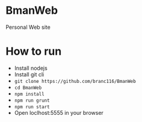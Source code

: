# BmanWeb
Personal Web site
# How to run
* Install nodejs
* Install git cli
* ` git clone https://github.com/branc116/BmanWeb `
* ` cd BmanWeb `
* ` npm install `
* ` npm run grunt `
* ` npm run start `
* Open loclhost:5555 in your browser
